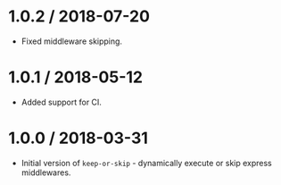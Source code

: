 # 1.0.2 / 2018-07-20

* Fixed middleware skipping.

# 1.0.1 / 2018-05-12

* Added support for CI.

# 1.0.0 / 2018-03-31

* Initial version of `keep-or-skip` - dynamically execute or skip express middlewares.
